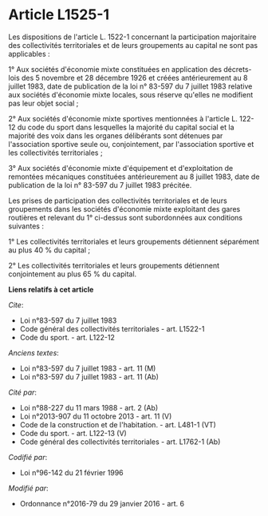 # Article L1525-1

Les dispositions de l'article L. 1522-1 concernant la participation majoritaire des collectivités territoriales et de leurs
groupements au capital ne sont pas applicables : 

1° Aux sociétés d'économie mixte constituées en application des décrets-lois des 5 novembre et 28 décembre 1926 et créées
antérieurement au 8 juillet 1983, date de publication de la loi n° 83-597 du 7 juillet 1983 relative aux sociétés d'économie
mixte locales, sous réserve qu'elles ne modifient pas leur objet social ; 

2° Aux sociétés d'économie mixte sportives mentionnées à l'article L. 122-12 du code du sport dans lesquelles la majorité du
capital social et la majorité des voix dans les organes délibérants sont détenues par l'association sportive seule ou,
conjointement, par l'association sportive et les collectivités territoriales ; 

3° Aux sociétés d'économie mixte d'équipement et d'exploitation de remontées mécaniques constituées antérieurement au 8
juillet 1983, date de publication de la loi n° 83-597 du 7 juillet 1983 précitée.

Les prises de participation des collectivités territoriales et de leurs groupements dans les sociétés d'économie mixte
exploitant des gares routières et relevant du 1° ci-dessus sont subordonnées aux conditions suivantes : 

1° Les collectivités territoriales et leurs groupements détiennent séparément au plus 40 % du capital ; 

2° Les collectivités territoriales et leurs groupements détiennent conjointement au plus 65 % du capital.

**Liens relatifs à cet article**

_Cite_:

  - Loi n°83-597 du 7 juillet 1983
  - Code général des collectivités territoriales - art. L1522-1
  - Code du sport. - art. L122-12

_Anciens textes_:

  - Loi n°83-597 du 7 juillet 1983 - art. 11 (M)
  - Loi n°83-597 du 7 juillet 1983 - art. 11 (Ab)

_Cité par_:

  - Loi n°88-227 du 11 mars 1988 - art. 2 (Ab)
  - Loi n°2013-907 du 11 octobre 2013 - art. 11 (V)
  - Code de la construction et de l'habitation. - art. L481-1 (VT)
  - Code du sport. - art. L122-13 (V)
  - Code général des collectivités territoriales - art. L1762-1 (Ab)

_Codifié par_:

  - Loi n°96-142 du 21 février 1996

_Modifié par_:

  - Ordonnance n°2016-79 du 29 janvier 2016 - art. 6
